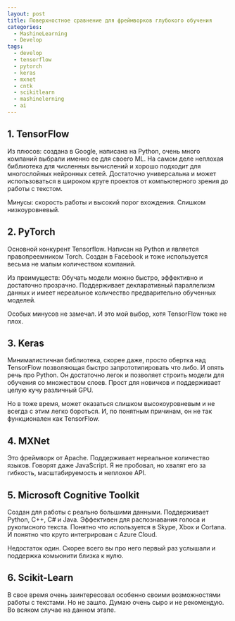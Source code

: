 ```yaml
---
layout: post
title: Поверхностное сравнение для фреймворков глубокого обучения
categories:
  - MashineLearning
  - Develop
tags:
  - develop
  - tensorflow
  - pytorch
  - keras
  - mxnet
  - cntk
  - scikitlearn
  - mashinelerning
  - ai
---
```


## 1. TensorFlow
Из плюсов: создана в Google, написана на Python, очень много компаний выбрали именно ее для своего ML. На самом деле неплохая библиотека для численных вычислений и хорошо подходит для многослойных нейронных сетей. Достаточно универсальна и может использоваться в широком круге проектов от компьютерного зрения до работы с текстом.

Минусы: скорость работы и высокий порог вхождения. Слишком низкоуровневый.

## 2. PyTorch
Основной конкурент Tensorflow. Написан на Python и является правопреемником Torch. Создан в Facebook и тоже используется весьма не малым количеством компаний.

Из преимуществ: Обучать модели можно быстро, эффективно и достаточно прозрачно. Поддерживает декларативный параллелизм данных и имеет нереальное количество предварительно обученных моделей.

Особых минусов не замечал. И это мой выбор, хотя TensorFlow тоже не плох.

## 3. Keras
Минималистичная библиотека, скорее даже, просто обертка над TensorFlow позволяющая быстро запрототипировать что либо. И опять речь про Python. Он достаточно легок и позволяет строить модели для обучения со множеством слоев. Прост для новичков и поддерживает целую кучу различный GPU.

Но в тоже время, может оказаться слишком высокоуровневым и не всегда с этим легко бороться. И, по понятным причинам, он не так функционален как TensorFlow.

## 4. MXNet
Это фреймворк от Apache. Поддерживает нереальное количество языков. Говорят даже JavaScript. Я не пробовал, но хвалят его за гибкость, масштабируемость и неплохое API.

## 5. Microsoft Cognitive Toolkit
Создан для работы с реально большими данными. Поддерживает Python, C++, C# и Java. Эффективен для распознавания голоса и рукописного текста. Понятно что используется в Skype, Xbox и Cortana. И понятно что круто интегрирован с Azure Cloud.

Недостаток один. Скорее всего вы про него первый раз услышали и поддержка комьюнити близка к нулю.

## 6. Scikit-Learn
В свое время очень заинтересовал особенно своими возможностями работы с текстами. Но не зашло. Думаю очень сыро и не рекомендую. Во всяком случае на данном этапе.
